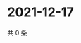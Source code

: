 # 2021-12-17

共 0 条

<!-- BEGIN WEIBO -->
<!-- 最后更新时间 Fri Dec 17 2021 00:22:48 GMT+0800 (China Standard Time) -->

<!-- END WEIBO -->
